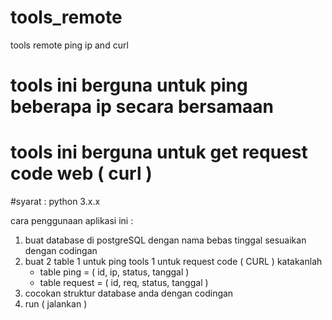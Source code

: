 # tools_remote
tools remote ping ip and curl 
# tools ini berguna untuk ping beberapa ip secara bersamaan
# tools ini berguna untuk get request code web ( curl )

#syarat :
python 3.x.x

cara penggunaan aplikasi ini :
1. buat database di postgreSQL dengan nama bebas tinggal sesuaikan dengan codingan
2. buat 2 table 1 untuk ping tools 1 untuk request code ( CURL ) katakanlah
   - table ping = ( id, ip, status, tanggal )
   - table request = ( id, req, status,  tanggal )
3. cocokan struktur database anda dengan codingan
4. run ( jalankan )

